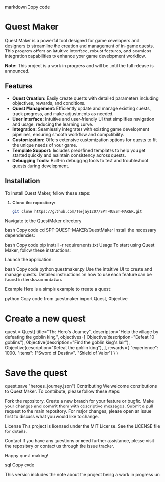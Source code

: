 markdown
Copy code
# Quest Maker

Quest Maker is a powerful tool designed for game developers and designers to streamline the creation and management of in-game quests. This program offers an intuitive interface, robust features, and seamless integration capabilities to enhance your game development workflow.

**Note:** This project is a work in progress and will be until the full release is announced.

## Features

- **Quest Creation:** Easily create quests with detailed parameters including objectives, rewards, and conditions.
- **Quest Management:** Efficiently update and manage existing quests, track progress, and make adjustments as needed.
- **User Interface:** Intuitive and user-friendly UI that simplifies navigation and usage, reducing the learning curve.
- **Integration:** Seamlessly integrates with existing game development pipelines, ensuring smooth workflow and compatibility.
- **Customization:** Offers extensive customization options for quests to fit the unique needs of your game.
- **Template Support:** Includes predefined templates to help you get started quickly and maintain consistency across quests.
- **Debugging Tools:** Built-in debugging tools to test and troubleshoot quests during development.

## Installation

To install Quest Maker, follow these steps:

1. Clone the repository:
   ```bash
   git clone https://github.com/Teejay1207/SPT-QUEST-MAKER.git
Navigate to the QuestMaker directory:

bash
Copy code
cd SPT-QUEST-MAKER/QuestMaker
Install the necessary dependencies:

bash
Copy code
pip install -r requirements.txt
Usage
To start using Quest Maker, follow these instructions:

Launch the application:

bash
Copy code
python questmaker.py
Use the intuitive UI to create and manage quests. Detailed instructions on how to use each feature can be found in the documentation.

Example
Here is a simple example to create a quest:

python
Copy code
from questmaker import Quest, Objective

# Create a new quest
quest = Quest(
    title="The Hero's Journey",
    description="Help the village by defeating the goblin king.",
    objectives=[
        Objective(description="Defeat 10 goblins"),
        Objective(description="Find the goblin king's lair"),
        Objective(description="Defeat the goblin king"),
    ],
    rewards={
        "experience": 1000,
        "items": ["Sword of Destiny", "Shield of Valor"]
    }
)

# Save the quest
quest.save("heroes_journey.json")
Contributing
We welcome contributions to Quest Maker. To contribute, please follow these steps:

Fork the repository.
Create a new branch for your feature or bugfix.
Make your changes and commit them with descriptive messages.
Submit a pull request to the main repository.
For major changes, please open an issue first to discuss what you would like to change.

License
This project is licensed under the MIT License. See the LICENSE file for details.

Contact
If you have any questions or need further assistance, please visit the repository or contact us through the issue tracker.

Happy quest making!

sql
Copy code

This version includes the note about the project being a work in progress un
